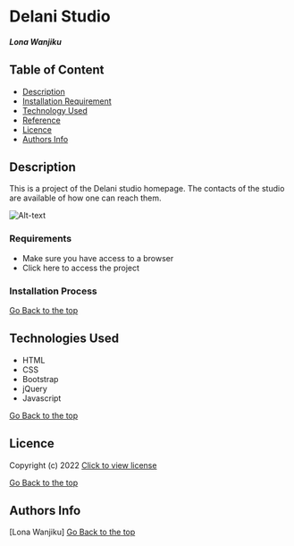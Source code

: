 # Delani Studio
##### Lona Wanjiku
## Table of Content
+ [Description](#Description)
+ [Installation Requirement](#Installation)
+ [Technology Used](#technologies-used)
+ [Reference](#reference)
+ [Licence](#licence)
+ [Authors Info](#author-Info)
## Description
<p>This is a project of the Delani studio homepage. The contacts of the studio are available of how one can reach them.</p>
<img src="/Image/Delani Studio.jpg" alt="Alt-text" title="Delani studio">


### Requirements
* Make sure you have access to a browser
* Click here to access the project 

### Installation Process
[Go Back to the top](#Delani-Studio)
## Technologies Used
* HTML 
* CSS
* Bootstrap
* jQuery
* Javascript

[Go Back to the top](#Delani-Studio)

## Licence
 Copyright (c) 2022 [Click to view license](LICENSE)

[Go Back to the top](#Delani-Studio)

## Authors Info
[Lona Wanjiku]
[Go Back to the top](#Delani-Studio)
